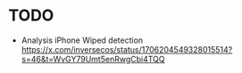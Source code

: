 # TODO

- Analysis iPhone Wiped detection https://x.com/inversecos/status/1706204549328015514?s=46&t=WvGY79Umt5enRwgCbi4TQQ